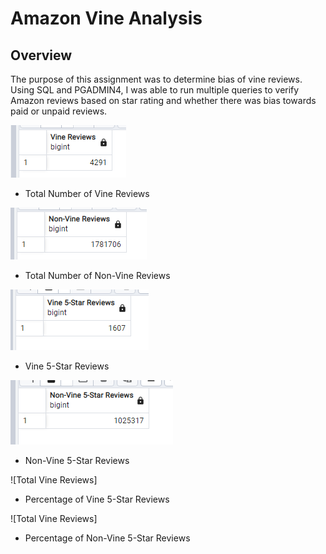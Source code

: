 # Amazon Vine Analysis

## Overview
The purpose of this assignment was to determine bias of vine reviews.  Using SQL and PGADMIN4, I was able to run multiple queries to verify Amazon reviews based on star rating and whether there was bias towards paid or unpaid reviews.


![Total Vine Reviews](https://github.com/natehahn/Amazon_Vine_Analysis/blob/31e53a9d76472daa93ec48a27f93e5a7e97b6f6e/Vine%20Reviews.png)
- Total Number of Vine Reviews

![Total Non-Vine Reviews](https://github.com/natehahn/Amazon_Vine_Analysis/blob/31e53a9d76472daa93ec48a27f93e5a7e97b6f6e/Non-Vine%20Reviews.png)
- Total Number of Non-Vine Reviews

![Total Vine 5-Star Reviews](https://github.com/natehahn/Amazon_Vine_Analysis/blob/31e53a9d76472daa93ec48a27f93e5a7e97b6f6e/Vine%205-Star%20Reviews.png)
- Vine 5-Star Reviews

![Total Non-Vine 5-Star Reviews](https://github.com/natehahn/Amazon_Vine_Analysis/blob/31e53a9d76472daa93ec48a27f93e5a7e97b6f6e/Non%20Vine%205-Star%20Reviews.png)
- Non-Vine 5-Star Reviews

![Total Vine Reviews]
- Percentage of Vine 5-Star Reviews

![Total Vine Reviews]
- Percentage of Non-Vine 5-Star Reviews
